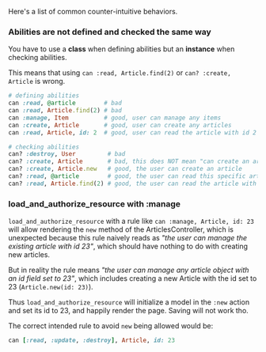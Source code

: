 Here's a list of common counter-intuitive behaviors.

### Abilities are not defined and checked the same way

You have to use a **class** when defining abilities but an **instance** when checking abilities.

This means that using `can :read, Article.find(2)` or `can? :create, Article` is wrong.

``` ruby
# defining abilities
can :read, @article        # bad
can :read, Article.find(2) # bad
can :manage, Item          # good, user can manage any items
can :create, Article       # good, user can create any articles
can :read, Article, id: 2  # good, user can read the article with id 2

# checking abilities
can? :destroy, User         # bad
can? :create, Article       # bad, this does NOT mean "can create an article"
can? :create, Article.new   # good, the user can create an article
can? :read, @article        # good, the user can read this specific article
can? :read, Article.find(2) # good, the user can read the article with id 2
```

### load_and_authorize_resource with :manage

`load_and_authorize_resource` with a rule like `can :manage, Article, id: 23` will allow rendering the `new` method of the ArticlesController, which is unexpected because this rule naively reads as _"the user can manage the existing article with id 23"_, which should have nothing to do with creating new articles.

But in reality the rule means _"the user can manage any article object with an id field set to 23"_, which includes creating a new Article with the id set to 23 (`Article.new(id: 23)`).

Thus `load_and_authorize_resource` will initialize a model in the `:new` action and set its id to 23, and happily render the page. Saving will not work tho.

The correct intended rule to avoid `new` being allowed would be:

``` ruby
can [:read, :update, :destroy], Article, id: 23
```